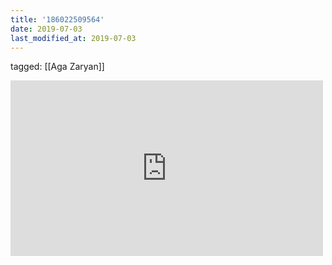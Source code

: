 ```yaml
---
title: '186022509564'
date: 2019-07-03
last_modified_at: 2019-07-03
---
```

tagged: [[Aga Zaryan]]
<iframe allow="accelerometer; autoplay; clipboard-write; encrypted-media; gyroscope; picture-in-picture" allowfullscreen="" frameborder="0" height="281" id="youtube_iframe" src="https://www.youtube.com/embed/aDX9WtgfehU?feature=oembed&amp;enablejsapi=1&amp;origin=https://safe.txmblr.com&amp;wmode=opaque" width="500"></iframe>